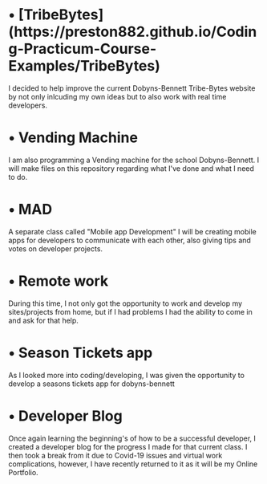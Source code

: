 <h1>• [TribeBytes](https://preston882.github.io/Coding-Practicum-Course-Examples/TribeBytes)</h1>
  <p> 
  I decided to help improve the current Dobyns-Bennett Tribe-Bytes website by not only inlcuding my own ideas but to also work with real time developers.
</p>
<h1>• Vending Machine</h1>
  <p> 
  I am also programming a Vending machine for the school Dobyns-Bennett. I will make files on this repository regarding what I've done and what I need to do.</p>
<h1>• MAD</h1>
 <p> 
  A separate class called "Mobile app Development" I will be creating mobile apps for developers to communicate with each other, also giving tips and votes on developer projects.
</p>
<h1>• Remote work</h1>
  <p>
    During this time, I not only got the opportunity to work and develop my sites/projects from home, but if I had problems I had the ability to come in and ask for that help.
  </p>
<h1>• Season Tickets app</h1>
  <p>
    As I looked more into coding/developing, I was given the opportunity to develop a seasons tickets app for dobyns-bennett
  </p>
<h1>• Developer Blog</h1>
  <p>
    Once again learning the beginning's of how to be a successful developer, I created a developer blog for the progress I made for that current class. I then took a break from it due to Covid-19 issues and virtual work complications, however, I have recently returned to it as it will be my Online Portfolio.
  </p>

